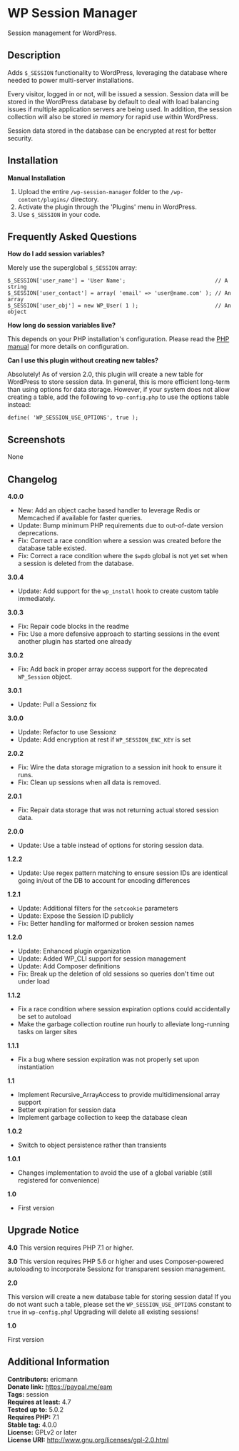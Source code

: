 WP Session Manager
==================

Session management for WordPress.

Description
-----------

Adds `$_SESSION` functionality to WordPress, leveraging the database where needed to power multi-server installations.

Every visitor, logged in or not, will be issued a session. Session data will be stored in the WordPress database by default
to deal with load balancing issues if multiple application servers are being used. In addition, the session collection will
also be stored _in memory_ for rapid use within WordPress.

Session data stored in the database can be encrypted at rest for better security.

Installation
------------

**Manual Installation**

1. Upload the entire `/wp-session-manager` folder to the `/wp-content/plugins/` directory.
1. Activate the plugin through the 'Plugins' menu in WordPress.
1. Use `$_SESSION` in your code.

Frequently Asked Questions
--------------------------

**How do I add session variables?**

Merely use the superglobal `$_SESSION` array:

```
$_SESSION['user_name'] = 'User Name';                            // A string
$_SESSION['user_contact'] = array( 'email' => 'user@name.com' ); // An array
$_SESSION['user_obj'] = new WP_User( 1 );                        // An object
```

**How long do session variables live?**

This depends on your PHP installation's configuration. Please read the [PHP manual](http://php.net/manual/en/session.configuration.php)
for more details on configuration.

**Can I use this plugin without creating new tables?**

Absolutely! As of version 2.0, this plugin will create a new table for WordPress to store session data. In general, this is more efficient long-term than using options for data storage. However, if your system does not allow creating a table, add the following to `wp-config.php` to use the options table instead:

```
define( 'WP_SESSION_USE_OPTIONS', true );
```

Screenshots
-----------

None

Changelog
---------

**4.0.0**
- New: Add an object cache based handler to leverage Redis or Memcached if available for faster queries.
- Update: Bump minimum PHP requirements due to out-of-date version deprecations.
- Fix: Correct a race condition where a session was created before the database table existed.
- Fix: Correct a race condition where the `$wpdb` global is not yet set when a session is deleted from the database.

**3.0.4**
- Update: Add support for the `wp_install` hook to create custom table immediately.

**3.0.3**
- Fix: Repair code blocks in the readme
- Fix: Use a more defensive approach to starting sessions in the event another plugin has started one already

**3.0.2**
- Fix: Add back in proper array access support for the deprecated `WP_Session` object.

**3.0.1**
- Update: Pull a Sessionz fix

**3.0.0**
- Update: Refactor to use Sessionz
- Update: Add encryption at rest if `WP_SESSION_ENC_KEY` is set

**2.0.2**
- Fix: Wire the data storage migration to a session init hook to ensure it runs.
- Fix: Clean up sessions when all data is removed.

**2.0.1**
- Fix: Repair data storage that was not returning actual stored session data.

**2.0.0**
- Update: Use a table instead of options for storing session data.

**1.2.2**

- Update: Use regex pattern matching to ensure session IDs are identical going in/out of the DB to account for encoding differences

**1.2.1**

- Update: Additional filters for the `setcookie` parameters
- Update: Expose the Session ID publicly
- Fix: Better handling for malformed or broken session names

**1.2.0**

- Update: Enhanced plugin organization
- Update: Added WP_CLI support for session management
- Update: Add Composer definitions
- Fix: Break up the deletion of old sessions so queries don't time out under load

**1.1.2**

- Fix a race condition where session expiration options could accidentally be set to autoload
- Make the garbage collection routine run hourly to alleviate long-running tasks on larger sites

**1.1.1**

- Fix a bug where session expiration was not properly set upon instantiation

**1.1**

- Implement Recursive_ArrayAccess to provide multidimensional array support
- Better expiration for session data
- Implement garbage collection to keep the database clean

**1.0.2**

- Switch to object persistence rather than transients

**1.0.1**

- Changes implementation to avoid the use of a global variable (still registered for convenience)

**1.0**

- First version

Upgrade Notice
--------------

**4.0**
This version requires PHP 7.1 or higher.

**3.0**
This version requires PHP 5.6 or higher and uses Composer-powered autoloading to incorporate Sessionz for transparent session management.

**2.0**

This version will create a new database table for storing session data! If you do not want such a table, please set the `WP_SESSION_USE_OPTIONS` constant to `true` in `wp-config.php`! Upgrading will delete all existing sessions!

**1.0**

First version

Additional Information
----------------------

**Contributors:** ericmann  
**Donate link:** https://paypal.me/eam  
**Tags:** session  
**Requires at least:** 4.7  
**Tested up to:** 5.0.2  
**Requires PHP:** 7.1  
**Stable tag:** 4.0.0  
**License:** GPLv2 or later  
**License URI:** http://www.gnu.org/licenses/gpl-2.0.html
